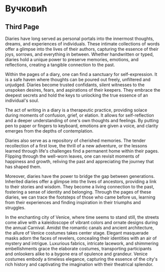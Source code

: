 # Вучковић

## Third Page

Diaries have long served as personal portals into the innermost thoughts, dreams, and experiences of individuals. These intimate collections of words offer a glimpse into the lives of their authors, capturing the essence of their joys, sorrows, and everything in between. Whether handwritten or typed, diaries hold a unique power to preserve memories, emotions, and reflections, creating a tangible connection to the past.

Within the pages of a diary, one can find a sanctuary for self-expression. It is a safe haven where thoughts can be poured out freely, unfiltered and unjudged. Diaries become trusted confidants, silent witnesses to the unspoken desires, fears, and aspirations of their keepers. They embrace the deepest secrets and hold the keys to unlocking the true essence of an individual's soul.

The act of writing in a diary is a therapeutic practice, providing solace during moments of confusion, grief, or elation. It allows for self-reflection and a deeper understanding of one's own thoughts and feelings. By putting pen to paper or fingers to keyboard, emotions are given a voice, and clarity emerges from the depths of contemplation.

Diaries also serve as a repository of cherished memories. The tender recollection of a first love, the thrill of a new adventure, or the lessons learned through life's challenges find a permanent home within their pages. Flipping through the well-worn leaves, one can revisit moments of happiness and growth, reliving the past and appreciating the journey that has shaped them.

Moreover, diaries have the power to bridge the gap between generations. Inherited diaries offer a glimpse into the lives of ancestors, providing a link to their stories and wisdom. They become a living connection to the past, fostering a sense of identity and belonging. Through the pages of these diaries, we can trace the footsteps of those who came before us, learning from their experiences and finding inspiration in their triumphs and struggles.

In the enchanting city of Venice, where time seems to stand still, the streets come alive with a kaleidoscope of vibrant colors and ornate designs during the annual Carnival. Amidst the romantic canals and ancient architecture, the allure of Venice costumes takes center stage. Elegant masquerade masks adorn the faces of revelers, concealing their identities with an air of mystery and intrigue. Luxurious fabrics, intricate lacework, and shimmering embellishments grace the elaborate costumes, transporting participants and onlookers alike to a bygone era of opulence and grandeur. Venice costumes embody a timeless elegance, capturing the essence of the city's rich history and captivating the imagination with their theatrical splendor.